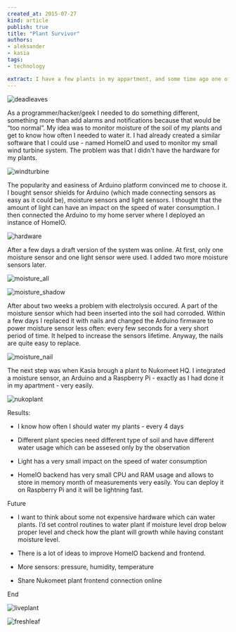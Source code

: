 ```yaml
---
created_at: 2015-07-27
kind: article
publish: true
title: "Plant Survivor"
authors:
- aleksander
- kasia
tags: 
- technology

extract: I have a few plants in my appartment, and some time ago one of them died from drought. My activities left me little time to care about the plants and I was always telling myself “I’ll do it tomorrow morning/after I go home”. Their growth was very limited. From time to time I removed dead leaves. I was not happy about it.
---
```


![deadleaves](/assets/images/blog/deadleaves.jpg "deadleaves")

As a programmer/hacker/geek I needed to do something different, something more than add alarms and notifications because that would be “too normal”. My idea was to monitor moisture of the soil of my plants and get to know how often I needed to water it. I had already created a similar software that I could use - named HomeIO and used to monitor my small wind turbine system. The problem was that I didn't have the hardware for my plants.


![windturbine](/assets/images/blog/windturbine.jpg "windturbine")


The popularity and easiness of Arduino platform convinced me to choose it. I bought sensor shields for Arduino (which made connecting sensors as easy as it could be), moisture sensors and light sensors. I thought that the amount of light can have an impact on the speed of water consumption. I then connected the Arduino to my home server where I deployed an instance of HomeIO.

![hardware](/assets/images/blog/hardware.jpg "hardware")

After a few days a draft version of the system was online. At first, only one moisture sensor and one light sensor were used. I added two more moisture sensors later. 

![moisture_all](/assets/images/blog/moisture_all.jpg "moisture_all")

![moisture_shadow](/assets/images/blog/moisture_shadow.jpg "moisture_shadow")

After about two weeks a problem with electrolysis occured. A part of the moisture sensor which had been inserted into the soil had corroded. Within a few days I replaced it with nails and changed the Arduino firmware to power moisture sensor less often: every few seconds for a very short period of time. It helped to increase the sensors lifetime. Anyway, the nails are quite easy to replace.

![moisture_nail](/assets/images/blog/moisture_nail.jpg "moisture_nail")

The next step was when Kasia brough a plant to Nukomeet HQ. I integrated a moisture sensor, an Arduino and a Raspberry Pi - exactly as I had done it in my apartment  - very easily.

![nukoplant](/assets/images/blog/nukoplant.jpg "nukoplant")

Results:

- I know how often I should water my plants - every 4 days

- Different plant species need different type of soil and have different water usage which can be assesed only by the observation

- Light has a very small impact on the speed of water consumption

- HomeIO backend has very small CPU and RAM usage and allows to store in memory month of measurements very easily. You can deploy it on Raspberry Pi and it will be lightning fast.


Future

- I want to think about some not expensive hardware which can water plants. I’d set control routines to water plant if moisture level drop below proper level and check how the plant will growth while having constant moisture level.

- There is a lot of ideas to improve HomeIO backend and frontend.

- More sensors: pressure, humidity, temperature

- Share Nukomeet plant frontend connection online

End

![liveplant](/assets/images/blog/liveplant.jpg "liveplant")

![freshleaf](/assets/images/blog/freshleaf.jpg "freshleaf")